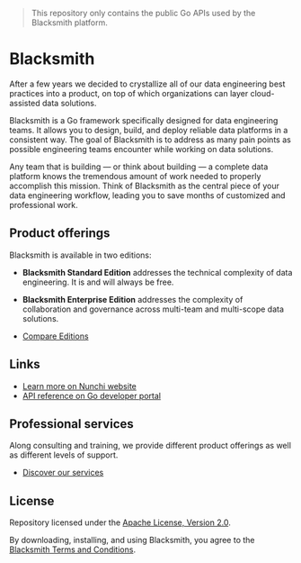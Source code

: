 > This repository only contains the public Go APIs used by the Blacksmith platform.

# Blacksmith

After a few years we decided to crystallize all of our data engineering best
practices into a product, on top of which organizations can layer cloud-assisted
data solutions.

Blacksmith is a Go framework specifically designed for data engineering teams. It
allows you to design, build, and deploy reliable data platforms in a consistent
way. The goal of Blacksmith is to address as many pain points as possible engineering
teams encounter while working on data solutions.

Any team that is building — or think about building — a complete data platform knows
the tremendous amount of work needed to properly accomplish this mission. Think
of Blacksmith as the central piece of your data engineering workflow, leading you
to save months of customized and professional work.

## Product offerings

Blacksmith is available in two editions:

- **Blacksmith Standard Edition** addresses the technical complexity of data
  engineering. It is and will always be free.
- **Blacksmith Enterprise Edition** addresses the complexity of collaboration
  and governance across multi-team and multi-scope data solutions.

- [Compare Editions](https://nunchi.studio/blacksmith/compare)

## Links

- [Learn more on Nunchi website](https://nunchi.studio/blacksmith)
- [API reference on Go developer portal](https://pkg.go.dev/github.com/nunchistudio/blacksmith?tab=doc)

## Professional services

Along consulting and training, we provide different product offerings as well as
different levels of support.

- [Discover our services](https://nunchi.studio/blacksmith/support)

## License

Repository licensed under the [Apache License, Version 2.0](./LICENSE).

By downloading, installing, and using Blacksmith, you agree to the
[Blacksmith Terms and Conditions](https://nunchi.studio/blacksmith/legal/terms).
